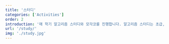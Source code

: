 ```yaml
---
title: '스터디'
categories: ['Activities']
order: 2
introduction: '매 학기 알고리즘 스터디와 모각코를 진행합니다. 알고리즘 스터디는 초급, 중급, 대회 준비반 총 세 단계로 나뉘어 있습니다.'
url: '/study/'
img: './study.jpg'
---
```

